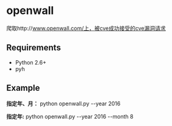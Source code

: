 openwall
===================

爬取http://www.openwall.com/上，被cve成功接受的cve漏洞请求

Requirements
------------
* Python 2.6+
* pyh

Example
------------

**指定年、月：**
python openwall.py --year 2016

**指定年:**
python openwall.py --year 2016 --month 8

